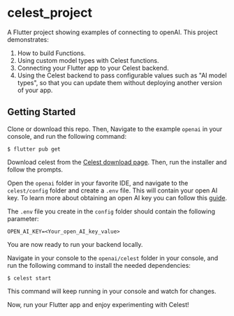# celest_project

A Flutter project showing examples of connecting to openAI. This project demonstrates:

1. How to build Functions.
2. Using custom model types with Celest functions.
3. Connecting your Flutter app to your Celest backend.
4. Using the Celest backend to pass configurable values such as "AI model types", so that you can update them without deploying another version of your app.


## Getting Started

Clone or download this repo. Then, Navigate to the example `openai` in your console, and run the following command:

```shell
$ flutter pub get
```

Download celest from the [Celest download page](https://celest.dev/download). Then, run the installer and follow the prompts.

Open the `openai` folder in your favorite IDE, and navigate to the `celest/config` folder and create a `.env` file. This will contain your open AI key. To learn more about obtaining an open AI key you can follow this [guide](https://www.maisieai.com/help/how-to-get-an-openai-api-key-for-chatgpt). 

The `.env` file you create in the `config` folder should contain the following parameter:

```shell
OPEN_AI_KEY=<Your_open_AI_key_value>
```

You are now ready to run your backend locally.

Navigate in your console to the `openai/celest` folder in your console, and run the following command to install the needed dependencies:

```shell
$ celest start
```

This command will keep running in your console and watch for changes.

Now, run your Flutter app and enjoy experimenting with Celest!
